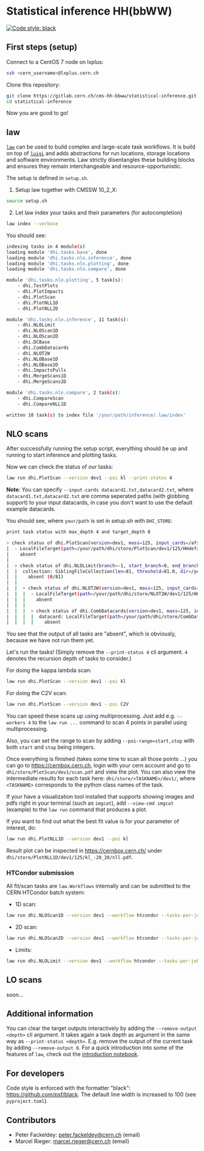 # Statistical inference HH(bbWW)

[![Code style: black](https://img.shields.io/badge/code%20style-black-000000.svg)](https://github.com/psf/black)

## First steps (setup)

Connect to a CentOS 7 node on lxplus:
```bash
ssh <cern_username>@lxplus.cern.ch
```

Clone this repository:
```bash
git clone https://gitlab.cern.ch/cms-hh-bbww/statistical-inference.git
cd statistical-inference
```

Now you are good to go!


## law

[`law`](https://github.com/riga/law) can be used to build complex and large-scale task workflows.
It is build on top of [`luigi`](https://github.com/spotify/luigi) and adds abstractions for run locations, storage locations and software environments.
Law strictly disentangles these building blocks and ensures they remain interchangeable and resource-opportunistic.

The setup is defined in `setup.sh`.

1. Setup law together with CMSSW 10_2_X:
```bash
source setup.sh
```

2. Let law index your tasks and their parameters (for autocompletion)
```bash
law index --verbose
```
You should see:
```bash
indexing tasks in 4 module(s)
loading module 'dhi.tasks.base', done
loading module 'dhi.tasks.nlo.inference', done
loading module 'dhi.tasks.nlo.plotting', done
loading module 'dhi.tasks.nlo.compare', done

module 'dhi.tasks.nlo.plotting', 5 task(s):
    - dhi.TestPlots
    - dhi.PlotImpacts
    - dhi.PlotScan
    - dhi.PlotNLL1D
    - dhi.PlotNLL2D

module 'dhi.tasks.nlo.inference', 11 task(s):
    - dhi.NLOLimit
    - dhi.NLOScan1D
    - dhi.NLOScan2D
    - dhi.DCBase
    - dhi.CombDatacards
    - dhi.NLOT2W
    - dhi.NLOBase1D
    - dhi.NLOBase2D
    - dhi.ImpactsPulls
    - dhi.MergeScans1D
    - dhi.MergeScans2D

module 'dhi.tasks.nlo.compare', 2 task(s):
    - dhi.CompareScan
    - dhi.CompareNLL1D

written 18 task(s) to index file '/your/path/inference/.law/index'
```

## NLO scans

After successfully running the setup script, everything should be up and running to start inference and plotting tasks.

Now we can check the status of our tasks:
```bash
law run dhi.PlotScan --version dev1 --poi kl --print-status 4
```

**Note**: You can specify `--input-cards datacard1.txt,datacard2.txt`, where `datacard1.txt,datacard2.txt` are comma seperated paths (with globbing support) to your input datacards, in case you don't want to use the default example datacards.

You should see, where `your/path` is set in setup.sh with `DHI_STORE`:

```bash
print task status with max_depth 4 and target_depth 0

> check status of dhi.PlotScan(version=dev1, mass=125, input_cards=/afs/cern.ch/user/m/mfackeld/public/datacards/*/datacard.txt, dc_prefix=, hh_model=HHdefault, stack_cards=False, poi=kl, poi_range=-40,40)
|  - LocalFileTarget(path=/your/path/dhi/store/PlotScan/dev1/125/HHdefault/kl_-40_40/scan.pdf)
|    absent
|
|  > check status of dhi.NLOLimit(branch=-1, start_branch=0, end_branch=81, branches=, version=dev1, mass=125, input_cards=/afs/cern.ch/user/m/mfackeld/public/datacards/*/datacard.txt, dc_prefix=, hh_model=HHdefault, stack_cards=False, poi=kl, poi_range=-40,40, workflow=local)
|  |  collection: SiblingFileCollection(len=81, threshold=81.0, dir=/your/path/dhi/store/NLOLimit/dev1/125/HHdefault/kl_-40_40)
|  |    absent (0/81)
|  |
|  |  > check status of dhi.NLOT2W(version=dev1, mass=125, input_cards=/afs/cern.ch/user/m/mfackeld/public/datacards/*/datacard.txt, dc_prefix=, hh_model=HHdefault, stack_cards=False)
|  |  |  - LocalFileTarget(path=/your/path/dhi/store/NLOT2W/dev1/125/HHdefault/workspace_HHdefault.root)
|  |  |    absent
|  |  |
|  |  |  > check status of dhi.CombDatacards(version=dev1, mass=125, input_cards=/afs/cern.ch/user/m/mfackeld/public/datacards/*/datacard.txt, dc_prefix=, hh_model=HHdefault, stack_cards=False)
|  |  |  |  datacard: LocalFileTarget(path=/your/path/dhi/store/CombDatacards/dev1/125/HHdefault/datacard.txt)
|  |  |  |    absent
```

You see that the output of all tasks are "absent", which is obviously, because we have not run them yet.

Let's run the tasks! (Simply remove the `--print-status 4` cli argument. `4` denotes the recursion depth of tasks to consider.)

For doing the kappa lambda scan:

```bash
law run dhi.PlotScan --version dev1 --poi kl
```

For doing the C2V scan:

```bash
law run dhi.PlotScan --version dev1 --poi C2V
```

You can speed these scans up using multiprocessing.
Just add e.g. `--workers 4` to the `law run ...` command to scan 4 points in parallel using multiprocessing.

Also, you can set the range to scan by adding `--poi-range=start,stop` with both `start` and `stop` being integers.

Once everything is finished (takes some time to scan all those points ...) you can go to https://cernbox.cern.ch, login with your cern account and go to `dhi/store/PlotScan/dev1/scan.pdf` and view the plot.
You can also view the intermediate results for each task here: `dhi/store/<TASKNAME>/dev1/`, where `<TASKNAME>` corresponds to the python class names of the task.

If your have a visualization tool installed that supports showing images and pdfs right in your terminal (such as `imgcat`), add `--view-cmd imgcat` (example) to the `law run` command that produces a plot.

If you want to find out what the best fit value is for your parameter of interest, do:

```bash
law run dhi.PlotNLL1D --version dev1 --poi kl
```

Result plot can be inspected in https://cernbox.cern.ch/ under `dhi/store/PlotNLL1D/dev1/125/kl_-20_20/nll.pdf`.

### HTCondor submission
All fit/scan tasks are `law.Workflows` internally and can be submitted to the CERN HTCondor batch system:
* 1D scan:
```bash
law run dhi.NLOScan1D --version dev1 --workflow htcondor --tasks-per-job 4 --transfer-logs --poll-interval 30sec
```
* 2D scan:
```bash
law run dhi.NLOScan2D --version dev1 --workflow htcondor --tasks-per-job 5 --transfer-logs --poll-interval 30sec
```
* Limits:
```bash
law run dhi.NLOLimit --version dev1 --workflow htcondor --tasks-per-job 2 --transfer-logs --poll-interval 30sec
```

## LO scans

soon...


## Additional information

You can clear the target outputs interactively by adding the `--remove-output <depth>` cli argument.
It takes again a task depth as argument in the same way as `--print-status <depth>`.
E.g. remove the output of the current task by adding `--remove-output 0`.
For a quick introduction into some of the features of `law`, check out the [introduction notebook](https://mybinder.org/v2/gh/riga/law/master?filepath=examples%2Floremipsum%2Findex.ipynb).


## For developers

Code style is enforced with the formatter "black": https://github.com/psf/black.
The default line width is increased to 100 (see `pyproject.toml`).

## Contributors
* Peter Fackeldey: peter.fackeldey@cern.ch (email)
* Marcel Rieger: marcel.rieger@cern.ch (email)
